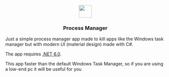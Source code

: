 <p align="center"><img src="icon.ico" height="40" alt=""></p>
<h3 align="center">Process Manager</h3>

Just a simple process manager app made to kill apps like the Windows task manager but with modern UI (material design) made with C#.

The app requires <a href="https://dotnet.microsoft.com/en-us/download/dotnet/6.0">.NET 6.0</a>.

This app faster than the default Windows Task Manager, so if you are using a low-end pc it will be useful for you
